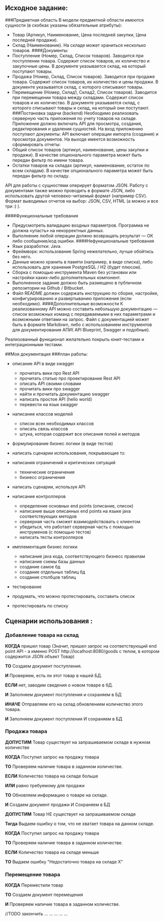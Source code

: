 ## Исходное задание:
###Предметная область
В модели предметной области имеются сущности (в скобках указаны обязательные атрибуты):
-	Товар (Артикул, Наименование, Цена последней закупки, Цена последней продажи).
-	Склад (Наименование). На складе может храниться несколько товаров.
####Документы:
-	Поступление (Номер, Склад, Список товаров). Заводится при поступлении товара. Содержит список товаров, их количество и закупочные цены. В документе указывается склад, на который поступают товары.
-	Продажа (Номер, Склад, Список товаров). Заводится при продаже товара. Содержит список товаров, их количество и цены продажи. В документе указывается склад, с которого списывают товары.
-	Перемещение (Номер, Склад1, Склад2, Список товаров). Заводится при перемещении товара между складами. Содержит список товаров и их количество. В документе указывается склад, с которого списывают товары и склад, на который они поступают.
###Постановка задачи (backend)
Необходимо реализовать серверную часть приложения по учету товаров на складе.
Приложение должно включать API для просмотра, создания, редактирования и удаления сущностей.
На вход приложению поступают документы: API включает операции импорта (создания) и просмотра документов.
На выходе имеется возможность сформировать отчеты:
-	Общий список товаров (артикул, наименование, цены закупки и продажи). В качестве опционального параметра может быть передан фильтр по имени товара.
-	Остатки товаров на складах (артикул, наименование, остаток по всем складам). В качестве опционального параметра может быть передан фильтр по складу.

API для работы с сущностями оперирует форматом JSON.
Работу с документами также можно проводить в формате JSON, либо использовать другой человеко-читаемый формат (например CSV).
Формат выводимых отчетов на выбор: JSON, CSV, HTML (а можно и все три :) ).

####Функциональные требования
-	Предусмотреть валидацию входных параметров. Программа не должна «упасть» на некорректных данных.
-	Выполнение любой операции должно возвращать результат — ОК либо сообщение/код ошибки.
####Нефункциональные требования
-	Язык разработки: Java.
-	Фреймворк: использование Spring нежелательно, лучше обойтись без него.
-	Данные можно хранить в памяти (например, в виде списка), либо использовать для хранения PostgreSQL / H2 (будет плюсом).
-	Сборка с помощью инструмента Maven без установки или настройки каких-либо дополнительных компонент.
-	Выполненное задание должно быть размещено в публичном репозитории на Github / Bitbucket.
-	Файл README должен содержать инструкцию по сборке, настройке, конфигурированию и развертыванию приложения (если необходимо).
####Дополнительные возможности
К реализованному API можно составить небольшую документацию — список возможных команд с передаваемыми в них параметрами и возможными ответами на запрос. Файл с документацией может быть в формате Markdown, либо с использованием инструментов для документирования АПИ( API Blueprint, Swagger и подобные).

Реализованный функционал желательно покрыть юнит-тестами и интеграционными тестами.

##Моя документация
###план работы:
- описание API в виде swagger
  - прочитать вики про Rest API
  - прочитать статью про проектирование Rest API
  - описать API своими словами
  - прочитать вики про swagger
  - найти и прочитать документацию swagger
  - написать простое API (hello world)
  - перевести на язык swagger
- написание классов моделей
  - список всех необходимых классов 
  - описать связь классов 
  - штука, которая содержит все описания полей и методов
  
- формулирование бизнес логики (в виде тестов)
 - написать сценарии использования, покрывающие тз:
 - написания ограничений и критических ситуаций
   - технические ограничения
   - бизнесс ограничения
 - написать сценарии, используя API

  
- написание контроллеров
  - определение основных end points (описание, список) 
  - написание выше описанных end points на языке java соответствующих методов
  - серверная часть сможет взаимодействовать с клиентом
  - убедиться, что работает серверная часть с помощью инструменов (с помощью тестов)
  - написать тесты контроллеров 

  
- имплементация бизнес логики
  - написание java кода, соответствующего бизнесс правилам
  - написание схемы базы данных
   - создание самое бд
   - создание отдельных таблиц бд
   - создание столбцов таблиц
- тестирование 
 - продумать, что можно протестировать, составить список
 - протестировать по списку


## Сценарии использования :
### Добавление товара на склад
**КОГДА** пришел товар (Значит, пришел запрос на соответствующий end point API - а именно POST http://localhost:8080/goods c телом, в котором содержится JSON объект Товар)

**ТО** Создаем документ поступления.

**И** Проверяем, есть ли этот товар в нашей БД. 

**ЕСЛИ** нет, заводим сведения о новом товаре в бД.

**И** Заполняем документ поступления и сохраняем в БД

**ИНАЧЕ** Отправляем его на склад обновлением количество этого товара. 

**И** Заполняем документ поступления И сохраняем в БД

### Продажа товара
**ДОПУСТИМ** Товар существует на запрашиваемом складе в нужном количестве

**КОГДА** Поступил запрос на продажу товара

**ТО** Проверяем наличие товара в заданном количестве.

**ЕСЛИ** Количество товара на складе больше 

**ИЛИ** равно требуемому для продажи

**ТО** Обновляем информацию о товаре на складе.

**И** Создаем документ продажи И Сохраняем в БД

**ДОПУСТИМ** Товар НЕ существует на запрашиваемом складе

**Тогда** Выдаем ошибку о том, что не хватает товара на данном складе.

**КОГДА** Поступил запрос на продажу товара

**ТО** Проверяем наличие товара в заданном количестве.

**ЕСЛИ** Количество товара на складе меньше

**ТО** Выдаем ошибку "Недостаточно товара на складе X"

### Перемещение товара

**КОГДА** Переместили товар

**ТО** Создаем документ перемещения

**И** Проверяем наличие товара в заданном количестве.

//TODO закончить ...
...
...
...
...